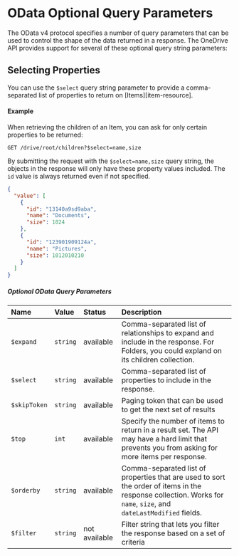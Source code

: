 ﻿# OData Optional Query Parameters

The OData v4 protocol specifies a number of query parameters that can be used
to control the shape of the data returned in a response. The OneDrive API
provides support for several of these optional query string parameters:


## Selecting Properties
You can use the `$select` query string parameter to provide a comma-separated
list of properties to return on [Items][item-resource].

#### Example

When retrieving the children of an Item, you can ask for only certain properties
to be returned:

```http
GET /drive/root/children?$select=name,size
```

By submitting the request with the `$select=name,size` query string, the objects
in the response will only have these property values included. The `id` value
is always returned even if not specified.

```json
{
  "value": [
    {
      "id": "13140a9sd9aba",
      "name": "Documents",
      "size": 1024
    },
    {
      "id": "123901909124a",
      "name": "Pictures",
      "size": 1012010210
    }
  ]
}
```

##### Optional OData Query Parameters

 Name         | Value    | Status        | Description
:-------------|:---------|:--------------|:------------------------------------------------------------------------------------------------------------------------------------------------
 `$expand`    | `string` | available     | Comma-separated list of relationships to expand and include in the response. For Folders, you could expland on its children collection.
 `$select`    | `string` | available     | Comma-separated list of properties to include in the response.
 `$skipToken` | `string` | available     | Paging token that can be used to get the next set of results
 `$top`       | `int`    | available     | Specify the number of items to return in a result set. The API may have a hard limit that prevents you from asking for more items per response.
 `$orderby`   | `string` | available     | Comma-separated list of properties that are used to sort the order of items in the response collection. Works for `name`, `size`, and `dateLastModified` fields.
 `$filter`    | `string` | not available | Filter string that lets you filter the response based on a set of criteria
